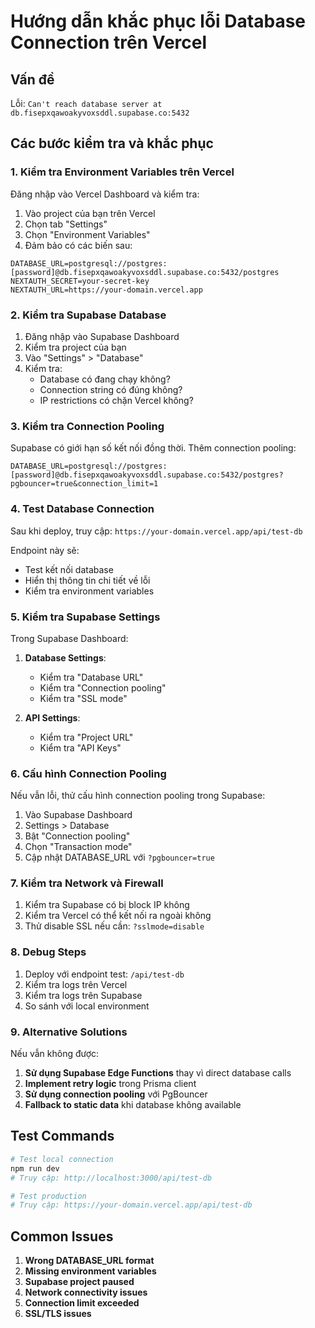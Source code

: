 # Hướng dẫn khắc phục lỗi Database Connection trên Vercel

## Vấn đề

Lỗi: `Can't reach database server at db.fisepxqawoakyvoxsddl.supabase.co:5432`

## Các bước kiểm tra và khắc phục

### 1. Kiểm tra Environment Variables trên Vercel

Đăng nhập vào Vercel Dashboard và kiểm tra:

1. Vào project của bạn trên Vercel
2. Chọn tab "Settings"
3. Chọn "Environment Variables"
4. Đảm bảo có các biến sau:

```
DATABASE_URL=postgresql://postgres:[password]@db.fisepxqawoakyvoxsddl.supabase.co:5432/postgres
NEXTAUTH_SECRET=your-secret-key
NEXTAUTH_URL=https://your-domain.vercel.app
```

### 2. Kiểm tra Supabase Database

1. Đăng nhập vào Supabase Dashboard
2. Kiểm tra project của bạn
3. Vào "Settings" > "Database"
4. Kiểm tra:
   - Database có đang chạy không?
   - Connection string có đúng không?
   - IP restrictions có chặn Vercel không?

### 3. Kiểm tra Connection Pooling

Supabase có giới hạn số kết nối đồng thời. Thêm connection pooling:

```env
DATABASE_URL=postgresql://postgres:[password]@db.fisepxqawoakyvoxsddl.supabase.co:5432/postgres?pgbouncer=true&connection_limit=1
```

### 4. Test Database Connection

Sau khi deploy, truy cập: `https://your-domain.vercel.app/api/test-db`

Endpoint này sẽ:

- Test kết nối database
- Hiển thị thông tin chi tiết về lỗi
- Kiểm tra environment variables

### 5. Kiểm tra Supabase Settings

Trong Supabase Dashboard:

1. **Database Settings**:

   - Kiểm tra "Database URL"
   - Kiểm tra "Connection pooling"
   - Kiểm tra "SSL mode"

2. **API Settings**:
   - Kiểm tra "Project URL"
   - Kiểm tra "API Keys"

### 6. Cấu hình Connection Pooling

Nếu vẫn lỗi, thử cấu hình connection pooling trong Supabase:

1. Vào Supabase Dashboard
2. Settings > Database
3. Bật "Connection pooling"
4. Chọn "Transaction mode"
5. Cập nhật DATABASE_URL với `?pgbouncer=true`

### 7. Kiểm tra Network và Firewall

1. Kiểm tra Supabase có bị block IP không
2. Kiểm tra Vercel có thể kết nối ra ngoài không
3. Thử disable SSL nếu cần: `?sslmode=disable`

### 8. Debug Steps

1. Deploy với endpoint test: `/api/test-db`
2. Kiểm tra logs trên Vercel
3. Kiểm tra logs trên Supabase
4. So sánh với local environment

### 9. Alternative Solutions

Nếu vẫn không được:

1. **Sử dụng Supabase Edge Functions** thay vì direct database calls
2. **Implement retry logic** trong Prisma client
3. **Sử dụng connection pooling** với PgBouncer
4. **Fallback to static data** khi database không available

## Test Commands

```bash
# Test local connection
npm run dev
# Truy cập: http://localhost:3000/api/test-db

# Test production
# Truy cập: https://your-domain.vercel.app/api/test-db
```

## Common Issues

1. **Wrong DATABASE_URL format**
2. **Missing environment variables**
3. **Supabase project paused**
4. **Network connectivity issues**
5. **Connection limit exceeded**
6. **SSL/TLS issues**
